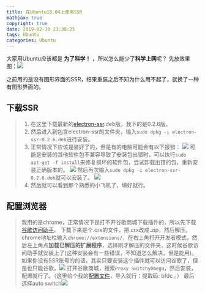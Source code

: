 ```yaml
---
title: 在Ubuntu18.04上使用SSR
mathjax: true
copyright: true
date: 2019-02-18 23:38:25
tags: Ubuntu
categories: Ubuntu
---
```


大家用Ubuntu应该都是 **为了科学！** ，所以怎么能少了**科学上网**呢？
先放效果图：![](http://wx3.sinaimg.cn/mw690/005ZgyPely1g0b27yvyajj31hc0u07wi.jpg)

<!--more-->
之前用的是没有图形界面的SSR，结果重装之后不知为什么用不起了，就换了一种有图形界面的。


## 下载SSR
 >1. 在这里下载最新的[electron-ssr](https://github.com/erguotou520/electron-ssr/releases).deb版，我下的是0.2.6版。
 >2. 然后进入到包含electron-ssr的文件夹，输入`sudo dpkg -i electron-ssr-0.2.6.deb`进行安装。
 >3. 正常情况下应该是装好了的，但是有的电脑可能会有以下报错：
   ![](http://wx3.sinaimg.cn/mw690/005ZgyPely1g0b27eo257j30ke0dqtd9.jpg)
   可能是安装的其他软件包不兼容导致了安装包出错时，可以执行`sudo apt-get -f install`来修复损坏的软件包，尝试卸载出错的包，重新安装正确版本的。
   ![](http://wx1.sinaimg.cn/mw690/005ZgyPely1g0b27alwrzj30ke0d8q6n.jpg)
 >  然后再次输入`sudo dpkg -i electron-ssr-0.2.6.deb`就可以安装了。
  >![](http://wx3.sinaimg.cn/mw690/005ZgyPely1g0b27cenbgj30ke0d8792.jpg)
  >4. 然后就可以看到那个熟悉的小飞机了，填好就行。

## 配置浏览器
> 我用的是chrome，正常情况下是打不开谷歌商城下载插件的，所以先下载[谷歌访问助手](http://www.ggfwzs.com/)。
> 下载下来是个.crx的文件，把.crx改成.zip，然后解压。
> chrome地址栏输入`chrome://extensions/`，在右上角打开开发者模式，然后左上角点**加载已解压的扩展程序**，选择刚才解压的文件夹，这时候谷歌访问助手就安装上了(这种安装会有一些错误，不知道怎么解决，但是能用)。如果你没有SSR账号的的话，其实只要安装这个插件就可以访问谷歌了，但是也只能谷歌。![](http://wx1.sinaimg.cn/mw690/005ZgyPely1g0b27jfjowj31hc0tvgvi.jpg)
>打开谷歌商城，搜索`Proxy SwitchyOmega`，然后安装，配置就行了。（这里给个我的[配置文件](https://pan.baidu.com/s/1iMILG05228FWHtNCUdYy6A )，导入就行：提取码: bfdc 。）
>最后选择auto switch![](http://wx3.sinaimg.cn/mw690/005ZgyPely1g0b3ft7hl5j31hc0u00vx.jpg)